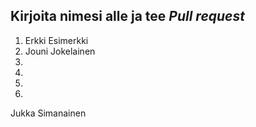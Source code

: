## Kirjoita nimesi alle ja tee *Pull request*
1. Erkki Esimerkki
2. Jouni Jokelainen
3.
4.
5.
6.














  Jukka Simanainen
